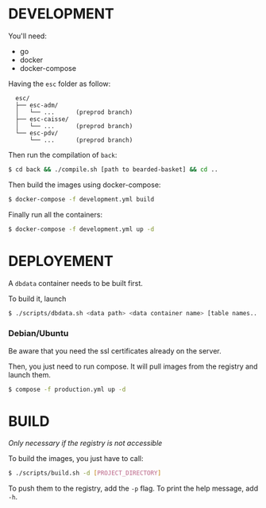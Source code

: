 DEVELOPMENT
===========

You'll need:
 - go
 - docker
 - docker-compose

Having the `esc` folder as follow:
```
  esc/
  ├── esc-adm/
  │   └── ...      (preprod branch)
  ├── esc-caisse/
  │   └── ...      (preprod branch)
  └── esc-pdv/
      └── ...      (preprod branch)
```

Then run the compilation of `back`:
```sh
$ cd back && ./compile.sh [path to bearded-basket] && cd ..
```

Then build the images using docker-compose:
```sh
$ docker-compose -f development.yml build
```

Finally run all the containers:
```sh
$ docker-compose -f development.yml up -d
```

DEPLOYEMENT
===========

A `dbdata` container needs to be built first.

To build it, launch
```bash
$ ./scripts/dbdata.sh <data path> <data container name> [table names...]
```

### Debian/Ubuntu

Be aware that you need the ssl certificates already on the server.

Then, you just need to run compose. It will pull images from the registry and launch them.
```bash
$ compose -f production.yml up -d
```

BUILD
=====

*Only necessary if the registry is not accessible*

To build the images, you just have to call:
```bash
$ ./scripts/build.sh -d [PROJECT_DIRECTORY]
```
To push them to the registry, add the `-p` flag.
To print the help message, add `-h`.
